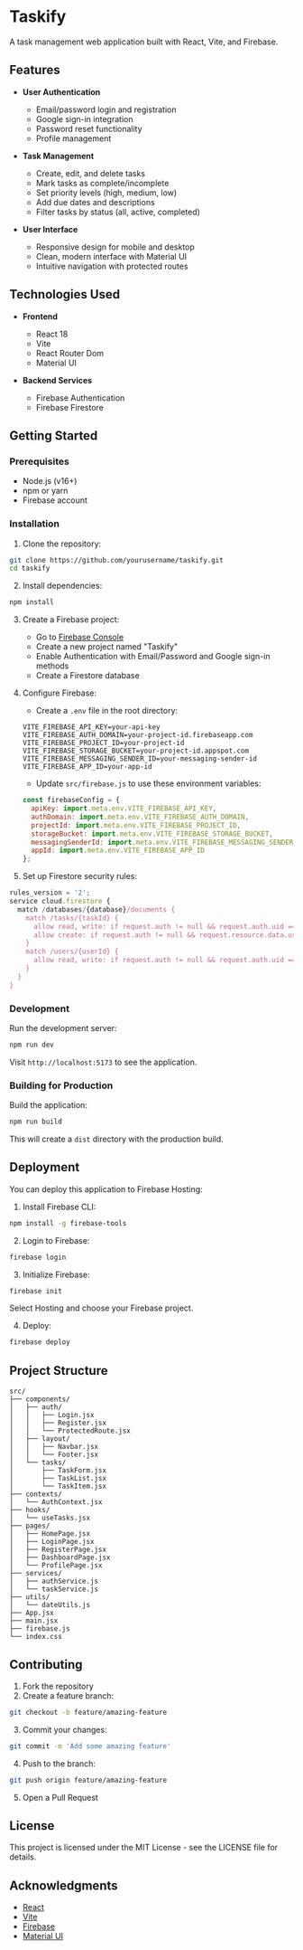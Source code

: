 # Taskify

A task management web application built with React, Vite, and Firebase.


## Features

- **User Authentication**
  - Email/password login and registration
  - Google sign-in integration
  - Password reset functionality
  - Profile management

- **Task Management**
  - Create, edit, and delete tasks
  - Mark tasks as complete/incomplete
  - Set priority levels (high, medium, low)
  - Add due dates and descriptions
  - Filter tasks by status (all, active, completed)

- **User Interface**
  - Responsive design for mobile and desktop
  - Clean, modern interface with Material UI
  - Intuitive navigation with protected routes

## Technologies Used

- **Frontend**
  - React 18
  - Vite
  - React Router Dom
  - Material UI

- **Backend Services**
  - Firebase Authentication
  - Firebase Firestore

## Getting Started

### Prerequisites

- Node.js (v16+)
- npm or yarn
- Firebase account

### Installation

1. Clone the repository:
```bash
git clone https://github.com/yourusername/taskify.git
cd taskify
```

2. Install dependencies:
```bash
npm install
```

3. Create a Firebase project:
   - Go to [Firebase Console](https://console.firebase.google.com/)
   - Create a new project named "Taskify"
   - Enable Authentication with Email/Password and Google sign-in methods
   - Create a Firestore database

4. Configure Firebase:
   - Create a `.env` file in the root directory:
   ```
   VITE_FIREBASE_API_KEY=your-api-key
   VITE_FIREBASE_AUTH_DOMAIN=your-project-id.firebaseapp.com
   VITE_FIREBASE_PROJECT_ID=your-project-id
   VITE_FIREBASE_STORAGE_BUCKET=your-project-id.appspot.com
   VITE_FIREBASE_MESSAGING_SENDER_ID=your-messaging-sender-id
   VITE_FIREBASE_APP_ID=your-app-id
   ```
   - Update `src/firebase.js` to use these environment variables:
   ```javascript
   const firebaseConfig = {
     apiKey: import.meta.env.VITE_FIREBASE_API_KEY,
     authDomain: import.meta.env.VITE_FIREBASE_AUTH_DOMAIN,
     projectId: import.meta.env.VITE_FIREBASE_PROJECT_ID,
     storageBucket: import.meta.env.VITE_FIREBASE_STORAGE_BUCKET,
     messagingSenderId: import.meta.env.VITE_FIREBASE_MESSAGING_SENDER_ID,
     appId: import.meta.env.VITE_FIREBASE_APP_ID
   };
   ```

5. Set up Firestore security rules:
```javascript
rules_version = '2';
service cloud.firestore {
  match /databases/{database}/documents {
    match /tasks/{taskId} {
      allow read, write: if request.auth != null && request.auth.uid == resource.data.userId;
      allow create: if request.auth != null && request.resource.data.userId == request.auth.uid;
    }
    match /users/{userId} {
      allow read, write: if request.auth != null && request.auth.uid == userId;
    }
  }
}
```

### Development

Run the development server:
```bash
npm run dev
```

Visit `http://localhost:5173` to see the application.

### Building for Production

Build the application:
```bash
npm run build
```

This will create a `dist` directory with the production build.

## Deployment

You can deploy this application to Firebase Hosting:

1. Install Firebase CLI:
```bash
npm install -g firebase-tools
```

2. Login to Firebase:
```bash
firebase login
```

3. Initialize Firebase:
```bash
firebase init
```
Select Hosting and choose your Firebase project.

4. Deploy:
```bash
firebase deploy
```

## Project Structure

```
src/
├── components/
│   ├── auth/
│   │   ├── Login.jsx
│   │   ├── Register.jsx
│   │   └── ProtectedRoute.jsx
│   ├── layout/
│   │   ├── Navbar.jsx
│   │   └── Footer.jsx
│   └── tasks/
│       ├── TaskForm.jsx
│       ├── TaskList.jsx
│       └── TaskItem.jsx
├── contexts/
│   └── AuthContext.jsx
├── hooks/
│   └── useTasks.jsx
├── pages/
│   ├── HomePage.jsx
│   ├── LoginPage.jsx
│   ├── RegisterPage.jsx
│   ├── DashboardPage.jsx
│   └── ProfilePage.jsx
├── services/
│   ├── authService.js
│   └── taskService.js
├── utils/
│   └── dateUtils.js
├── App.jsx
├── main.jsx
├── firebase.js
└── index.css
```

## Contributing

1. Fork the repository
2. Create a feature branch:
```bash
git checkout -b feature/amazing-feature
```
3. Commit your changes:
```bash
git commit -m 'Add some amazing feature'
```
4. Push to the branch:
```bash
git push origin feature/amazing-feature
```
5. Open a Pull Request

## License

This project is licensed under the MIT License - see the LICENSE file for details.

## Acknowledgments

- [React](https://reactjs.org/)
- [Vite](https://vitejs.dev/)
- [Firebase](https://firebase.google.com/)
- [Material UI](https://mui.com/)
